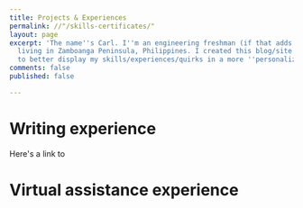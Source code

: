 ```yaml
---
title: Projects & Experiences
permalink: //"/skills-certificates/"
layout: page
excerpt: 'The name''s Carl. I''m an engineering freshman (if that adds to anything)
  living in Zamboanga Peninsula, Philippines. I created this blog/site as an avenue
  to better display my skills/experiences/quirks in a more ''personalized'' way. '
comments: false
published: false

---
```

# Writing experience

Here's a link to 

# Virtual assistance experience